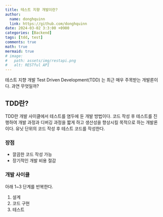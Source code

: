 ```yaml
---
title: 테스트 지향 개발이란?
author: 
  name: donghquinn
  link: https://github.com/donghquinn
date: 2024-03-02 3:3:00 +0900
categories: [Backend]
tags: [tdd, test]
comments: true
math: true
mermaid: true
# image:
#   path: assets/img/restapi.png
#   alt: RESTful API
---
```



테스트 지향 개발 Test Driven Development(TDD) 는 최근 매우 주목받는 개발론이다. 과연 무엇일까?

## TDD란?

TDD란 개발 사이클에서 테스트를 염두에 둔 개발 방법이다.
코드 작성 후 테스트를 진행하여 개발 과정과 디버깅 과정을 짧게 하고 생산성을 향상시킬 목적으로 하는 개발론이다.
유닛 단위의 코드 작성 후 테스트 코드를 작성한다.

### 장점

- 깔끔한 코드 작성 가능
- 장기적인 개발 비용 절감

### 개발 사이클

아래 1~3 단계를 반복한다.

1. 설계
2. 코드 구현
3. 테스트
